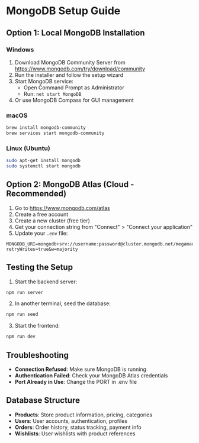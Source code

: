 # MongoDB Setup Guide

## Option 1: Local MongoDB Installation

### Windows

1. Download MongoDB Community Server from https://www.mongodb.com/try/download/community
2. Run the installer and follow the setup wizard
3. Start MongoDB service:
   - Open Command Prompt as Administrator
   - Run: `net start MongoDB`
4. Or use MongoDB Compass for GUI management

### macOS

```bash
brew install mongodb-community
brew services start mongodb-community
```

### Linux (Ubuntu)

```bash
sudo apt-get install mongodb
sudo systemctl start mongodb
```

## Option 2: MongoDB Atlas (Cloud - Recommended)

1. Go to https://www.mongodb.com/atlas
2. Create a free account
3. Create a new cluster (free tier)
4. Get your connection string from "Connect" > "Connect your application"
5. Update your `.env` file:

```env
MONGODB_URI=mongodb+srv://username:password@cluster.mongodb.net/megamart?retryWrites=true&w=majority
```

## Testing the Setup

1. Start the backend server:

```bash
npm run server
```

2. In another terminal, seed the database:

```bash
npm run seed
```

3. Start the frontend:

```bash
npm run dev
```

## Troubleshooting

- **Connection Refused**: Make sure MongoDB is running
- **Authentication Failed**: Check your MongoDB Atlas credentials
- **Port Already in Use**: Change the PORT in .env file

## Database Structure

- **Products**: Store product information, pricing, categories
- **Users**: User accounts, authentication, profiles
- **Orders**: Order history, status tracking, payment info
- **Wishlists**: User wishlists with product references
